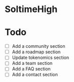 # SoltimeHigh

# Todo

- [ ] Add a community section
- [ ] Add a roadmap section
- [ ] Update tokenomics section
- [ ] Add a team section
- [ ] Add a FAQ section
- [ ] Add a contact section
